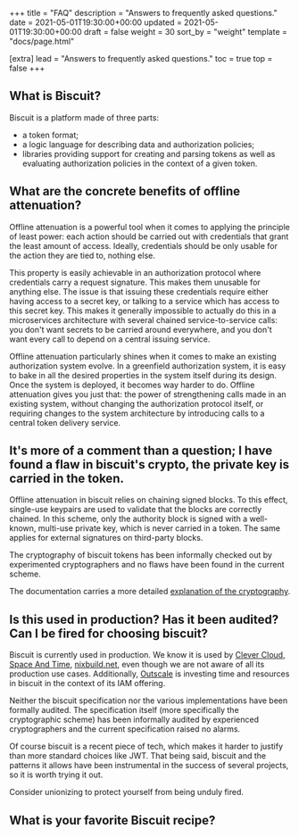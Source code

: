 +++
title = "FAQ"
description = "Answers to frequently asked questions."
date = 2021-05-01T19:30:00+00:00
updated = 2021-05-01T19:30:00+00:00
draft = false
weight = 30
sort_by = "weight"
template = "docs/page.html"

[extra]
lead = "Answers to frequently asked questions."
toc = true
top = false
+++

## What is Biscuit?

Biscuit is a platform made of three parts:

- a token format;
- a logic language for describing data and authorization policies;
- libraries providing support for creating and parsing tokens as well as evaluating authorization policies in the context of a given token.

## What are the concrete benefits of offline attenuation?

Offline attenuation is a powerful tool when it comes to applying the principle of least power: each action should be carried out with credentials that grant the least amount of access. Ideally, credentials should be only usable for the action they are tied to, nothing else.

This property is easily achievable in an authorization protocol where credentials carry a request signature. This makes them unusable for anything else. The issue is that issuing these credentials require either having access to a secret key, or talking to a service which has access to this secret key. This makes it generally impossible to actually do this in a microservices architecture with several chained service-to-service calls: you don't want secrets to be carried around everywhere, and you don't want every call to depend on a central issuing service.

Offline attenuation particularly shines when it comes to make an existing authorization system evolve. In a greenfield authorization system, it is easy to bake in all the desired properties in the system itself during its design. Once the system is deployed, it becomes way harder to do. Offline attenuation gives you just that: the power of strengthening calls made in an existing system, without changing the authorization protocol itself, or requiring changes to the system architecture by introducing calls to a central token delivery service.

## It's more of a comment than a question; I have found a flaw in biscuit's crypto, the private key is carried in the token.

Offline attenuation in biscuit relies on chaining signed blocks. To this effect, single-use keypairs are used to validate that the blocks are correctly chained. In this scheme, only the authority block is signed with a well-known, multi-use private key, which is never carried in a token. The same applies for external signatures on third-party blocks.

The cryptography of biscuit tokens has been informally checked out by experimented cryptographers and no flaws have been found in the current scheme.

The documentation carries a more detailed [explanation of the cryptography](https://doc.biscuitsec.org/reference/cryptography.html).

## Is this used in production? Has it been audited? Can I be fired for choosing biscuit?

Biscuit is currently used in production. We know it is used by [Clever Cloud](https://clever-cloud.com), [Space And Time](https://www.spaceandtime.io/), [nixbuild.net](https://nixbuild.net/), even though we are not aware of all its production use cases. Additionally, [Outscale](https://outscale.com/) is investing time and resources in biscuit in the context of its IAM offering.

Neither the biscuit specification nor the various implementations have been formally audited. The specification itself (more specifically the cryptographic scheme) has been informally audited by experienced cryptographers and the current specification raised no alarms.

Of course biscuit is a recent piece of tech, which makes it harder to justify than more standard choices like JWT. That being said, biscuit and the patterns it allows have been instrumental in the success of several projects, so it is worth trying it out.

Consider unionizing to protect yourself from being unduly fired.

## What is your favorite Biscuit recipe?

